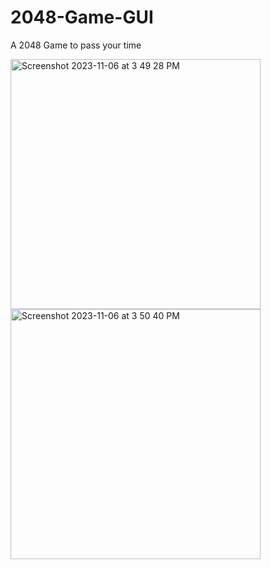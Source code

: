 # 2048-Game-GUI
A 2048 Game to pass your time

<img alt="Screenshot 2023-11-06 at 3 49 28 PM" src="https://github.com/MuhammadBilalEllahi/2048-Game-GUI/assets/67937279/f67f1833-94c6-4522-a442-9b61244e3106"    width="400" height="400">
<img alt="Screenshot 2023-11-06 at 3 50 40 PM" src="https://github.com/MuhammadBilalEllahi/2048-Game-GUI/assets/67937279/55b75212-0ad2-464a-9a45-9bd72fa5b76f"    width="400" height="400">

